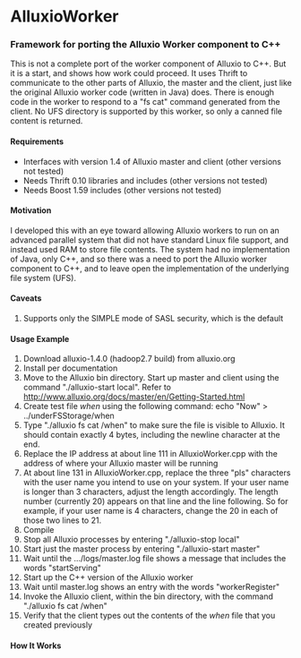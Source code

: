 # AlluxioWorker
### Framework for porting the Alluxio Worker component to C++
This is not a complete port of the worker component of Alluxio to C++.  But it is a start, and shows how work could proceed.  It uses Thrift to communicate to the other parts of Alluxio, the master and the client, just like the original Alluxio worker code (written in Java) does.  There is enough code in the worker to respond to a "fs cat" command generated from the client.  No UFS directory is supported by this worker, so only a canned file content is returned.
#### Requirements
* Interfaces with version 1.4 of Alluxio master and client (other versions not tested)
* Needs Thrift 0.10 libraries and includes (other versions not tested)
* Needs Boost 1.59 includes (other versions not tested)
#### Motivation
I developed this with an eye toward allowing Alluxio workers to run on an advanced parallel system that did not have standard Linux file support, and instead used RAM to store file contents.  The system had no implementation of Java, only C++, and so there was a need to port the Alluxio worker component to C++, and to leave open the implementation of the underlying file system (UFS).
#### Caveats
1.  Supports only the SIMPLE mode of SASL security, which is the default
#### Usage Example
1.  Download alluxio-1.4.0 (hadoop2.7 build) from alluxio.org
1.  Install per documentation
1.  Move to the Alluxio bin directory.  Start up master and client using the command "./alluxio-start local".  Refer to http://www.alluxio.org/docs/master/en/Getting-Started.html
1.  Create test file *when* using the following command:  echo "Now" > ../underFSStorage/when
1.  Type "./alluxio fs cat /when" to make sure the file is visible to Alluxio.  It should contain exactly 4 bytes, including the newline character at the end.
1.  Replace the IP address at about line 111 in AlluxioWorker.cpp with the address of where your Alluxio master will be running
1.  At about line 131 in AlluxioWorker.cpp, replace the three "pls" characters with the user name you intend to use on your system.  If your user name is longer than 3 characters, adjust the length accordingly.  The length number (currently 20) appears on that line and the line following.  So for example, if your user name is 4 characters, change the 20 in each of those two lines to 21.
1.  Compile
1.  Stop all Alluxio processes by entering "./alluxio-stop local"
1.  Start just the master process by entering "./alluxio-start master"
1.  Wait until the .../logs/master.log file shows a message that includes the words "startServing"
1.  Start up the C++ version of the Alluxio worker
1.  Wait until master.log shows an entry with the words "workerRegister"
1.  Invoke the Alluxio client, within the bin directory, with the command "./alluxio fs cat /when"
1.  Verify that the client types out the contents of the *when* file that you created previously
#### How It Works
